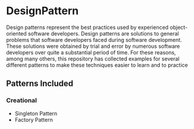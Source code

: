 # DesignPattern

Design patterns represent the best practices used by experienced object-oriented software developers. 
Design patterns are solutions to general problems that software developers faced during software development. 
These solutions were obtained by trial and error by numerous software developers over quite a substantial period of time.
For these reasons, among many others, this repository has collected examples for several different patterns to make these techniques easier to learn and to practice

## Patterns Included

### Creational

- Singleton Pattern
- Factory Pattern
